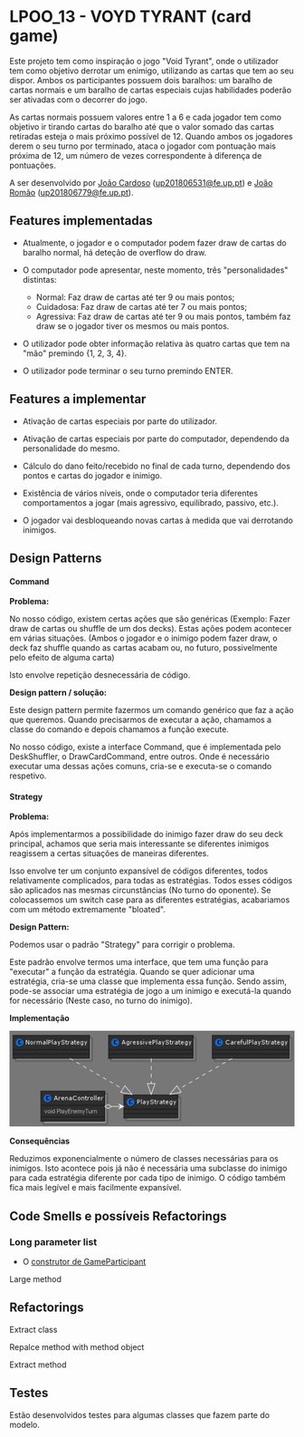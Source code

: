 
# LPOO_13 - VOYD TYRANT (card game)

Este projeto tem como inspiração o jogo "Void Tyrant", onde o utilizador tem como objetivo derrotar um enimigo, utilizando as cartas que tem ao seu dispor. 
Ambos os participantes possuem dois baralhos: um baralho de cartas normais e um baralho de cartas especiais cujas habilidades poderão ser ativadas com o decorrer do jogo.

As cartas normais possuem valores entre 1 a 6 e cada jogador tem como objetivo ir tirando cartas do baralho até que o valor somado das cartas retiradas esteja o mais próximo possível de 12.
Quando ambos os jogadores derem o seu turno por terminado, ataca o jogador com pontuação mais próxima de 12, um número de vezes correspondente à diferença de pontuações.

A ser desenvolvido por [João Cardoso](https://github.com/joaoalc) (up201806531@fe.up.pt) e [João Romão](https://github.com/TsarkFC) (up201806779@fe.up.pt).

## Features implementadas

 - Atualmente, o jogador e o computador podem fazer draw de cartas do baralho normal, há deteção de overflow do draw.
 
 - O computador pode apresentar, neste momento, três "personalidades" distintas:
    - Normal: Faz draw de cartas até ter 9 ou mais pontos;
    - Cuidadosa: Faz draw de cartas até ter 7 ou mais pontos;
    - Agressiva: Faz draw de cartas até ter 9 ou mais pontos, também faz draw se o jogador tiver os mesmos ou mais pontos.
 
 - O utilizador pode obter informação relativa às quatro cartas que tem na "mão" premindo {1, 2, 3, 4}.
 
 - O utilizador pode terminar o seu turno premindo ENTER.
 
 

## Features a implementar

 - Ativação de cartas especiais por parte do utilizador.

 - Ativação de cartas especiais por parte do computador, dependendo da personalidade do mesmo.

 - Cálculo do dano feito/recebido no final de cada turno, dependendo dos pontos e cartas do jogador e inimigo.

 - Existência de vários níveis, onde o computador teria diferentes comportamentos a jogar (mais agressivo, equilibrado, passivo, etc.).
 
 - O jogador vai desbloqueando novas cartas à medida que vai derrotando inimigos.

## Design Patterns

 #### Command
 
 **Problema:**
 
 No nosso código, existem certas ações que são genéricas (Exemplo: Fazer draw de cartas ou shuffle de um dos decks). Estas ações podem acontecer em várias situações. (Ambos o jogador e o inimigo podem fazer draw, o deck faz shuffle quando as cartas acabam ou, no futuro, possivelmente pelo efeito de alguma carta)
 
 Isto envolve repetição desnecessária de código.
 
 **Design pattern / solução:**
 
 Este design pattern permite fazermos um comando genérico que faz a ação que queremos. Quando precisarmos de executar a ação, chamamos a classe do comando e depois chamamos a função execute.
 
 No nosso código, existe a interface Command, que é implementada pelo DeskShuffler, o DrawCardCommand, entre outros. Onde é necessário executar uma dessas ações comuns, cria-se e executa-se o comando respetivo.
 
 #### Strategy
 
 **Problema:**
 
  Após implementarmos a possibilidade do inimigo fazer draw do seu deck principal, achamos que seria mais interessante se diferentes inimigos reagissem a certas situações de maneiras diferentes.
  
  Isso envolve ter um conjunto expansível de códigos diferentes, todos relativamente complicados, para todas as estratégias. Todos esses códigos são aplicados nas mesmas circunstâncias (No turno do oponente). Se colocassemos um switch case para as diferentes estratégias, acabariamos com um método extremamente "bloated".
  
 **Design Pattern:**
 
 Podemos usar o padrão "Strategy" para corrigir o problema.
  
  Este padrão envolve termos uma interface, que tem uma função para "executar" a função da estratégia. Quando se quer adicionar uma estratégia, cria-se uma classe que implementa essa função. Sendo assim, pode-se associar uma estratégia de jogo a um inimigo e executá-la quando for necessário (Neste caso, no turno do inimigo).
  
  **Implementação**
  
  ![](./Strategy_Pattern.png)
  
  **Consequências**
  
  Reduzimos exponencialmente o número de classes necessárias para os inimigos. Isto acontece pois já não é necessária uma subclasse do inimigo para cada estratégia diferente por cada tipo de inimigo. O código também fica mais legível e mais facilmente expansível.
  
## Code Smells e possíveis Refactorings

 ### Long parameter list
 
 - O [construtor de GameParticipant](../src/main/java/com/g13/model/GameParticipant.java)

 Large method

## Refactorings

 Extract class
 
 Repalce method with method object
 
 Extract method

## Testes

 Estão desenvolvidos testes para algumas classes que fazem parte do modelo.

